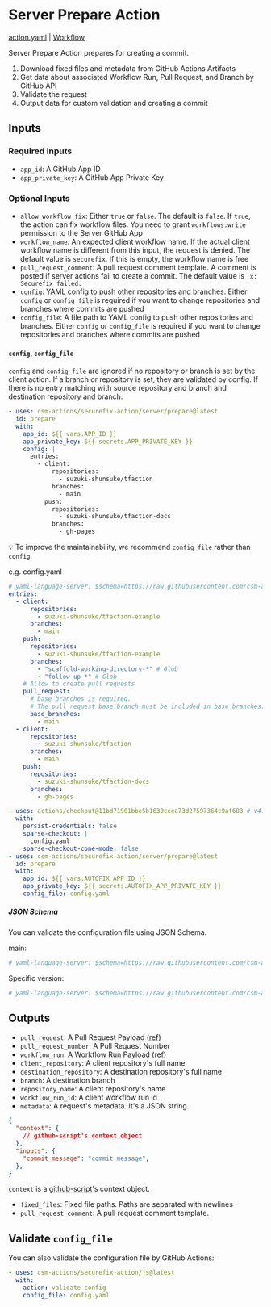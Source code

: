 # Server Prepare Action

[action.yaml](action.yaml) | [Workflow](https://github.com/securefix-action/demo-server/blob/main/.github/workflows/securefix.yaml)

Server Prepare Action prepares for creating a commit.

1. Download fixed files and metadata from GitHub Actions Artifacts
1. Get data about associated Workflow Run, Pull Request, and Branch by GitHub API
1. Validate the request
1. Output data for custom validation and creating a commit

## Inputs

### Required Inputs

- `app_id`: A GitHub App ID
- `app_private_key`: A GitHub App Private Key

### Optional Inputs

- `allow_workflow_fix`: Either `true` or `false`. The default is `false`. If `true`, the action can fix workflow files. You need to grant `workflows:write` permission to the Server GitHub App
- `workflow_name`: An expected client workflow name. If the actual client workflow name is different from this input, the request is denied. The default value is `securefix`. If this is empty, the workflow name is free
- `pull_request_comment`: A pull request comment template. A comment is posted if server actions fail to create a commit. The default value is `:x: Securefix failed.`
- `config`: YAML config to push other repositories and branches. Either `config` or `config_file` is required if you want to change repositories and branches where commits are pushed
- `config_file`: A file path to YAML config to push other repositories and branches. Either `config` or `config_file` is required if you want to change repositories and branches where commits are pushed

#### `config`, `config_file`

`config` and `config_file` are ignored if no repository or branch is set by the client action.
If a branch or repository is set, they are validated by config.
If there is no entry matching with source repository and branch and destination repository and branch.

```yaml
- uses: csm-actions/securefix-action/server/prepare@latest
  id: prepare
  with:
    app_id: ${{ vars.APP_ID }}
    app_private_key: ${{ secrets.APP_PRIVATE_KEY }}
    config: |
      entries:
        - client:
            repositories:
              - suzuki-shunsuke/tfaction
            branches:
              - main
          push:
            repositories:
              - suzuki-shunsuke/tfaction-docs
            branches:
              - gh-pages
```

:bulb: To improve the maintainability, we recommend `config_file` rather than `config`.

e.g. config.yaml

```yaml
# yaml-language-server: $schema=https://raw.githubusercontent.com/csm-actions/securefix-action/main/json-schema/config.json
entries:
  - client:
      repositories:
        - suzuki-shunsuke/tfaction-example
      branches:
        - main
    push:
      repositories:
        - suzuki-shunsuke/tfaction-example
      branches:
        - "scaffold-working-directory-*" # Glob
        - "follow-up-*" # Glob
    # Allow to create pull requests
    pull_request:
      # base_branches is required.
      # The pull request base branch must be included in base_branches.
      base_branches:
        - main
  - client:
      repositories:
        - suzuki-shunsuke/tfaction
      branches:
        - main
    push:
      repositories:
        - suzuki-shunsuke/tfaction-docs
      branches:
        - gh-pages
```

```yaml
- uses: actions/checkout@11bd71901bbe5b1630ceea73d27597364c9af683 # v4.2.2
  with:
    persist-credentials: false
    sparse-checkout: |
      config.yaml
    sparse-checkout-cone-mode: false
- uses: csm-actions/securefix-action/server/prepare@latest
  id: prepare
  with:
    app_id: ${{ vars.AUTOFIX_APP_ID }}
    app_private_key: ${{ secrets.AUTOFIX_APP_PRIVATE_KEY }}
    config_file: config.yaml
```

##### JSON Schema

You can validate the configuration file using JSON Schema.

main:

```yaml
# yaml-language-server: $schema=https://raw.githubusercontent.com/csm-actions/securefix-action/main/json-schema/config.json
```

Specific version:

```yaml
# yaml-language-server: $schema=https://raw.githubusercontent.com/csm-actions/securefix-action/v0.1.1/json-schema/config.json
```

## Outputs

- `pull_request`: A Pull Request Payload ([ref](https://docs.github.com/en/rest/pulls/pulls?apiVersion=2022-11-28#get-a-pull-request))
- `pull_request_number`: A Pull Request Number
- `workflow_run`: A Workflow Run Payload ([ref](https://docs.github.com/en/rest/actions/workflow-runs?apiVersion=2022-11-28#get-a-workflow-run))
- `client_repository`: A client repository's full name
- `destination_repository`: A destination repository's full name
- `branch`: A destination branch
- `repository_name`: A client repository's name
- `workflow_run_id`: A client workflow run id
- `metadata`: A request's metadata. It's a JSON string.

```json
{
  "context": {
    // github-script's context object
  },
  "inputs": {
    "commit_message": "commit message",
  },
}
```

`context` is a [github-script](https://github.com/actions/github-script)'s context object.

- `fixed_files`: Fixed file paths. Paths are separated with newlines
- `pull_request_comment`: A pull request comment template.

## Validate `config_file`

You can also validate the configuration file by GitHub Actions:

```yaml
- uses: csm-actions/securefix-action/js@latest
  with:
    action: validate-config
    config_file: config.yaml
```
